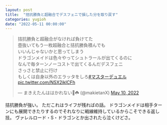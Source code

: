```yaml
---
layout: post
title:  "拮抗勝負と超融合でデスフェニで損した分を取り戻す"
categories: yugioh
date: "2022-05-11 00:00:00"
---
```


<blockquote class="twitter-tweet tw-align-center"><p lang="ja" dir="ltr">拮抗勝負と超融合がなければ負けてた<br>壺抜いてもう一枚超融合と拮抗勝負積んでも<br>いいんじゃないかと思ってしまう<br>ドラゴンメイドは色々やってシュトラールが出てくるのに<br>なんで毎ターンノーコストで出てくるんだデスフェニ<br>さっさと禁止に行け<br>もしくは自身以外のエラッタをしろ<a href="https://twitter.com/hashtag/%E3%83%9E%E3%82%B9%E3%82%BF%E3%83%BC%E3%83%87%E3%83%A5%E3%82%A8%E3%83%AB?src=hash&amp;ref_src=twsrc%5Etfw">#マスターデュエル</a> <a href="https://t.co/NSX2iklCFh">pic.twitter.com/NSX2iklCFh</a></p>&mdash; まきえたんははかれない🥦☘️ (@makietanX) <a href="https://twitter.com/makietanX/status/1524086296313958400?ref_src=twsrc%5Etfw">May 10, 2022</a></blockquote> <script async src="https://platform.twitter.com/widgets.js" charset="utf-8"></script>

拮抗勝負が強い。
ただこれはライフが残ればの話。
ドラゴンメイドは相手ターンにも展開できたりするのでそれなりに戦線維持しているからこそできる返し技。
ヴァレルロード・S・ドラゴンとか出されたら泣くけどさ。

